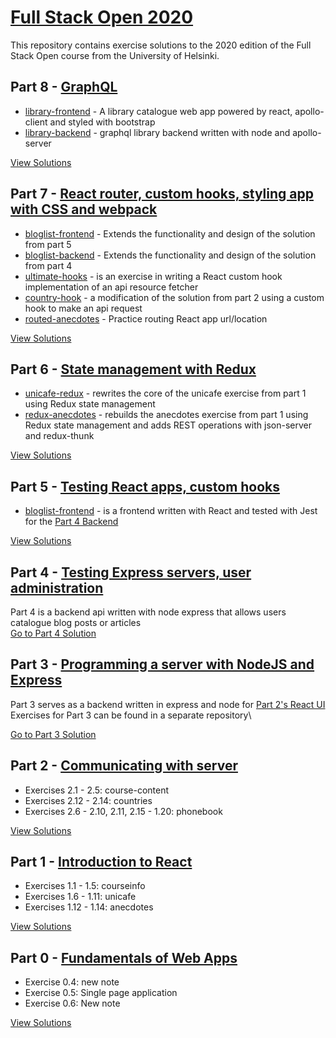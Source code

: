 # [Full Stack Open 2020](https://fullstackopen.com/en/)

This repository contains exercise solutions to the 2020 edition of the Full Stack Open course from the University of Helsinki.

## Part 8 - [GraphQL](https://fullstackopen.com/en/part8)

- [library-frontend](https://github.com/jeremy-ebinum/full-stack-open-2020/tree/master/part8/library-frontend) - A library catalogue web app powered by react, apollo-client and styled with bootstrap
- [library-backend](https://github.com/jeremy-ebinum/full-stack-open-2020/tree/master/part8/library-backend) - graphql library backend written with node and apollo-server

[View Solutions](https://github.com/jeremy-ebinum/full-stack-open-2020/tree/master/part8/)

## Part 7 - [React router, custom hooks, styling app with CSS and webpack](https://fullstackopen.com/en/part7)

- [bloglist-frontend](https://github.com/jeremy-ebinum/full-stack-open-2020/tree/master/part7/bloglist-frontend) - Extends the functionality and design of the solution from part 5
- [bloglist-backend](https://github.com/jeremy-ebinum/full-stack-open-2020/tree/master/part7/bloglist-backend) - Extends the functionality and design of the solution from part 4
- [ultimate-hooks](https://github.com/jeremy-ebinum/full-stack-open-2020/tree/master/part7/ultimate-hooks) - is an exercise in writing a React custom hook implementation of an api resource fetcher
- [country-hook](https://github.com/jeremy-ebinum/full-stack-open-2020/tree/master/part7/country-hook) - a modification of the solution from part 2 using a custom hook to make an api request
- [routed-anecdotes](https://github.com/jeremy-ebinum/full-stack-open-2020/tree/master/part7/routed-anecdotes) - Practice routing React app url/location

[View Solutions](https://github.com/jeremy-ebinum/full-stack-open-2020/tree/master/part7/)

## Part 6 - [State management with Redux](https://fullstackopen.com/en/part6)

- [unicafe-redux](https://github.com/jeremy-ebinum/full-stack-open-2020/tree/master/part6/unicafe-redux) - rewrites the core of the unicafe exercise from part 1 using Redux state management
- [redux-anecdotes](https://github.com/jeremy-ebinum/full-stack-open-2020/tree/master/part6/redux-anecdotes) - rebuilds the anecdotes exercise from part 1 using Redux state management and adds REST operations with json-server and redux-thunk

[View Solutions](https://github.com/jeremy-ebinum/full-stack-open-2020/tree/master/part6/)

## Part 5 - [Testing React apps, custom hooks](https://fullstackopen.com/en/part5)

- [bloglist-frontend](https://github.com/jeremy-ebinum/full-stack-open-2020/tree/master/part5/bloglist-frontend) - is a frontend written with React and tested with Jest for the [Part 4 Backend](https://github.com/jeremy-ebinum/full-stack-open-2020/tree/master/part4/bloglist-backend)

[View Solutions](https://github.com/jeremy-ebinum/full-stack-open-2020/tree/master/part5/)

## Part 4 - [Testing Express servers, user administration](https://fullstackopen.com/en/part4)

Part 4 is a backend api written with node express that allows users catalogue blog posts or articles\
[Go to Part 4 Solution](https://github.com/jeremy-ebinum/full-stack-open-2020/tree/master/part4/bloglist-backend)

## Part 3 - [Programming a server with NodeJS and Express](https://fullstackopen.com/en/part3)

Part 3 serves as a backend written in express and node for [Part 2's React UI](https://github.com/jeremy-ebinum/full-stack-open-2020/tree/master/part2)\
Exercises for Part 3 can be found in a separate repository\

[Go to Part 3 Solution](https://github.com/jeremy-ebinum/full-stack-open-2020-part3)

## Part 2 - [Communicating with server](https://fullstackopen.com/en/part2)

- Exercises 2.1 - 2.5: course-content
- Exercises 2.12 - 2.14: countries
- Exercises 2.6 - 2.10, 2.11, 2.15 - 1.20: phonebook

[View Solutions](https://github.com/jeremy-ebinum/full-stack-open-2020/tree/master/part2)

## Part 1 - [Introduction to React](https://fullstackopen.com/en/part1)

- Exercises 1.1 - 1.5: courseinfo
- Exercises 1.6 - 1.11: unicafe
- Exercises 1.12 - 1.14: anecdotes

[View Solutions](https://github.com/jeremy-ebinum/full-stack-open-2020/tree/master/part1)

## Part 0 - [Fundamentals of Web Apps](https://fullstackopen.com/en/part0)

- Exercise 0.4: new note
- Exercise 0.5: Single page application
- Exercise 0.6: New note

[View Solutions](https://github.com/jeremy-ebinum/full-stack-open-2020/tree/master/part0)
